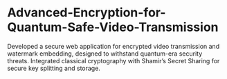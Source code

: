 # Advanced-Encryption-for-Quantum-Safe-Video-Transmission
Developed a secure web application for encrypted video transmission and watermark embedding, designed to withstand quantum-era security threats. Integrated classical cryptography with Shamir’s Secret Sharing for secure key splitting and storage.
